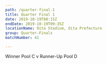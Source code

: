 ```yaml
---
path: /quarter-final-1
title: Quarter Final 1
date: 2019-10-19T08:15Z
endDate: 2019-10-19T09:35Z
locationName: Oita Stadium, Oita Prefecture
group: Quarter-Finals
matchNumber: 41

---
```


Winner Pool C v Runner-Up Pool D